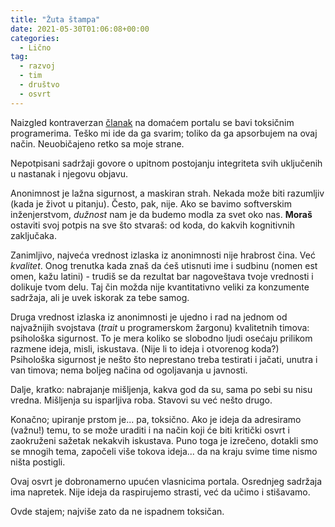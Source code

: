 ```yaml
---
title: "Žuta štampa"
date: 2021-05-30T01:06:08+00:00
categories:
  - Lično
tag:
  - razvoj
  - tim
  - društvo
  - osvrt
---
```


Naizgled kontraverzan [članak](https://startit.rs/tipovi-toksicnih-programera-i-loseg-rukovodenja-zbog-kog-se-raspadaju-timovi/) na domaćem portalu se bavi toksičnim programerima. Teško mi ide da ga svarim; toliko da ga apsorbujem na ovaj način. Neuobičajeno retko sa moje strane.

<!--more-->

Nepotpisani sadržaji govore o upitnom postojanju integriteta svih uključenih u nastanak i njegovu objavu.

Anonimnost je lažna sigurnost, a maskiran strah. Nekada može biti razumljiv (kada je život u pitanju). Često, pak, nije. Ako se bavimo softverskim inženjerstvom, _dužnost_ nam je da budemo modla za svet oko nas. **Moraš** ostaviti svoj potpis na sve što stvaraš: od koda, do kakvih kognitivnih zaključaka.

Zanimljivo, najveća vrednost izlaska iz anonimnosti nije hrabrost čina. Već _kvalitet_. Onog trenutka kada znaš da ćeš utisnuti ime i sudbinu (nomen est omen, kažu latini) - trudiš se da rezultat bar nagoveštava tvoje vrednosti i dolikuje tvom delu. Taj čin možda nije kvantitativno veliki za konzumente sadržaja, ali je uvek iskorak za tebe samog.

Druga vrednost izlaska iz anonimnosti je ujedno i rad na jednom od najvažnijih svojstava (_trait_ u programerskom žargonu) kvalitetnih timova: psihološka sigurnost. To je mera koliko se slobodno ljudi osećaju prilikom razmene ideja, misli, iskustava. (Nije li to ideja i otvorenog koda?) Psihološka sigurnost je nešto što neprestano treba testirati i jačati, unutra i van timova; nema boljeg načina od ogoljavanja u javnosti.

Dalje, kratko: nabrajanje mišljenja, kakva god da su, sama po sebi su nisu vredna. Mišljenja su isparljiva roba. Stavovi su već nešto drugo.

Konačno; upiranje prstom je... pa, toksično. Ako je ideja da adresiramo (važnu!) temu, to se može uraditi i na način koji će biti kritički osvrt i zaokruženi sažetak nekakvih iskustava. Puno toga je izrečeno, dotakli smo se mnogih tema, započeli više tokova ideja... da na kraju svime time nismo ništa postigli.

Ovaj osvrt je dobronamerno upućen vlasnicima portala. Osrednjeg sadržaja ima napretek. Nije ideja da raspirujemo strasti, već da učimo i stišavamo.

Ovde stajem; najviše zato da ne ispadnem toksičan.
